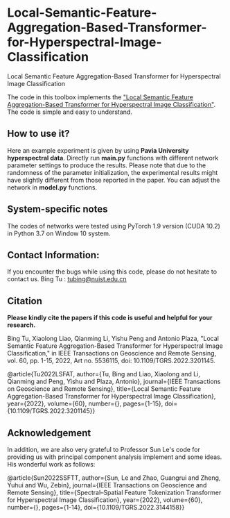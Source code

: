 # Local-Semantic-Feature-Aggregation-Based-Transformer-for-Hyperspectral-Image-Classification
Local Semantic Feature Aggregation-Based Transformer for Hyperspectral Image Classification

The code in this toolbox implements the ["Local Semantic Feature Aggregation-Based Transformer for Hyperspectral Image Classification"](https://ieeexplore.ieee.org/document/9864609). The code is simple and easy to understand. 

How to use it?
---------------------
Here an example experiment is given by using **Pavia University hyperspectral data**. Directly run **main.py** functions with different network parameter settings to produce the results. Please note that due to the randomness of the parameter initialization, the experimental results might have slightly different from those reported in the paper. You can adjust the network in **model.py** functions.

System-specific notes
---------------------
The codes of networks were tested using PyTorch 1.9 version (CUDA 10.2) in Python 3.7 on Window 10 system.

Contact Information:
--------------------
If you encounter the bugs while using this code, please do not hesitate to contact us.
Bing Tu : tubing@nuist.edu.cn

Citation
---------------------

**Please kindly cite the papers if this code is useful and helpful for your research.**

Bing Tu, Xiaolong Liao, Qianming Li, Yishu Peng and Antonio Plaza, "Local Semantic Feature Aggregation-Based Transformer for Hyperspectral Image Classification," in IEEE Transactions on Geoscience and Remote Sensing, vol. 60, pp. 1-15, 2022, Art no. 5536115, doi: 10.1109/TGRS.2022.3201145.

  @article{Tu2022LSFAT,
    author={Tu, Bing and Liao, Xiaolong and Li, Qianming and Peng, Yishu and Plaza, Antonio},
    journal={IEEE Transactions on Geoscience and Remote Sensing}, 
    title={Local Semantic Feature Aggregation-Based Transformer for Hyperspectral Image Classification}, 
    year={2022},
    volume={60},
    number={},
    pages={1-15},
    doi={10.1109/TGRS.2022.3201145}}

Acknowledgement
---------------------

In addition, we are also very grateful to Professor Sun Le's code for providing us with principal component analysis implement and some ideas. His wonderful work as follows:

@article{Sun2022SSFTT,
  author={Sun, Le and Zhao, Guangrui and Zheng, Yuhui and Wu, Zebin},
  journal={IEEE Transactions on Geoscience and Remote Sensing}, 
  title={Spectral–Spatial Feature Tokenization Transformer for Hyperspectral Image Classification}, 
  year={2022},
  volume={60},
  number={},
  pages={1-14},
  doi={10.1109/TGRS.2022.3144158}}


